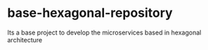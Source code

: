 # base-hexagonal-repository
Its a base project to develop the microservices based in hexagonal architecture

